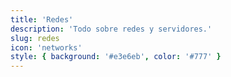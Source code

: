 ```yaml
---
title: 'Redes'
description: 'Todo sobre redes y servidores.'
slug: redes
icon: 'networks'
style: { background: '#e3e6eb', color: '#777' }
---
```

